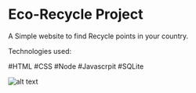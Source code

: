# Eco-Recycle Project

A Simple website to find Recycle points in your country.

Technologies used:

#HTML #CSS #Node #Javascrpit #SQLite

![alt text](https://i.ibb.co/PMPXNp8/index.jpg)
